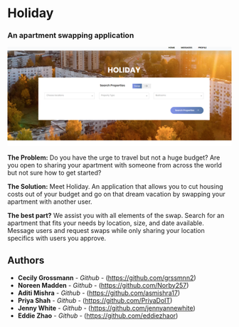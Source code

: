 # Holiday

### An apartment swapping application

![Home Screen](./client/template/realestate/img/home.PNG)

**The Problem:** Do you have the urge to travel but not a huge budget? Are you open to sharing your apartment with someone from across the world but not sure how to get started?

**The Solution:** Meet Holiday. An application that allows you to cut housing costs out of your budget and go on that dream vacation by swapping your apartment with another user. 

**The best part?** We assist you with all elements of the swap. Search for an apartment that fits your needs by location, size, and date available. Message users and request swaps while only sharing your location specifics with users you approve.

## Authors

* **Cecily Grossmann** - *Github* - (https://github.com/grssmnn2)
* **Noreen Madden** - *Github* - (https://github.com/Norby257)
* **Aditi Mishra** - *Github* - (https://github.com/asmishra17)
* **Priya Shah** - *Github* - (https://github.com/PriyaDoIT)
* **Jenny White** - *Github* - (https://github.com/jennyannewhite)
* **Eddie Zhao** - *Github* - (https://github.com/eddiezhaor)

